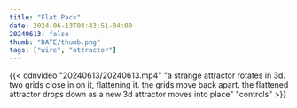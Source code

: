 ```yaml
---
title: "Flat Pack"
date: 2024-06-13T04:43:51-04:00
20240613: false
thumb: "DATE/thumb.png"
tags: ["wire", "attractor"]
---
```


{{< cdnvideo "20240613/20240613.mp4" "a strange attractor rotates in 3d. two grids close in on it, flattening it. the grids move back apart. the flattened attractor drops down as a new 3d attractor moves into place" "controls" >}}
